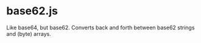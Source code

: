 # base62.js

Like base64, but base62. Converts back and forth between base62 strings and
(byte) arrays.
